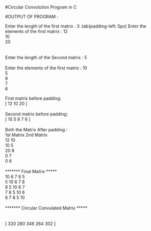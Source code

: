 #Circular Convolution Program in C

#OUTPUT OF PROGRAM :


Enter the length of the first matrix : 3
.tab{padding-left: 5px}
Enter the elements of the first matrix : 12<br>
10<br>
20<br>
<br>
<br>
Enter the length of the Second matrix : 5<br>
<br>
Enter the elements of the first matrix : 10<br>
5<br>
8<br>
7<br>
6<br>

 First matrix before padding:<br>
[ 12    10      20      ]<br>
<br>
 Second matrix before padding:<br>
[ 10    5       8       7       6       ]<br>
<br>
 Both the Matrix After padding :<br>
        1st Matrix       2nd Matrix<br>
             12             <span class="tab">10<br>
             10             <span class="tab"> 5<br>
             20             <span class="tab"> 8<br>
             0               <span class="tab">7<br>
             0               <span class="tab">6<br>
<br>
 ******* Final Matrix *****<br>
        10      6       7       8       5<br>
        5       10      6       7       8<br>
        8       5       10      6       7<br>
        7       8       5       10      6<br>
        6       7       8       5       10<br>
<br>
 ******* Circular Convulated Matrix *****<br><br>
<br>
[ 320   280     346     264     302     ]<br>
